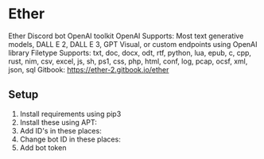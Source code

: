 # Ether
Ether Discord bot OpenAI toolkit
OpenAI Supports: Most text generative models, DALL E 2, DALL E 3, GPT Visual, or custom endpoints using OpenAI library
Filetype Supports: txt, doc, docx, odt, rtf, python, lua, epub, c, cpp, rust, nim, csv, excel, js, sh, ps1, css, php, html, conf, log, pcap, ocsf, xml, json, sql
Gitbook: https://ether-2.gitbook.io/ether
## Setup
1. Install requirements using pip3
2. Install these using APT:
3. Add ID's in these places:
4. Change bot ID in these places:
5. Add bot token

